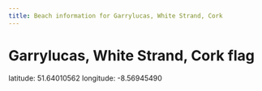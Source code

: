 ```yaml
---
title: Beach information for Garrylucas, White Strand, Cork
---
```

# Garrylucas, White Strand, Cork <span class="material-icons blue-flag">flag</span>

<div class="location-info">latitude: 51.64010562 longitude: -8.56945490</div>
<div></div>